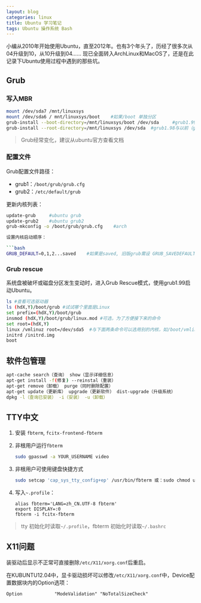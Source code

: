 ```yaml
---
layout: blog
categories: linux
title: Ubuntu 学习笔记
tags: Ubuntu 操作系统 Bash
---
```


小编从2010年开始使用Ubuntu，直至2012年。也有3个年头了，历经了很多次从04升级到10，从10升级到04……
现已全面转入ArchLinux和MacOS了，还是在此记录下Ubuntu使用过程中遇到的那些坑。


## Grub

### 写入MBR

```bash
mount /dev/sda7 /mnt/linuxsys
mount /dev/sda6 / mnt/linuxsys/boot    #如果/boot 单独分区
grub-install --boot-directory=/mnt/linuxsys/boot /dev/sda     #grub1.99与以后（grub2）
grub-install --root-directory=/mnt/linuxsys /dev/sda  #grub1.98与以前（grub1）
```

> Grub经常变化，建议从ubuntu官方查看文档


### 配置文件  

Grub配置文件路径：

* grub1：`/boot/grub/grub.cfg`  
* grub2：`/etc/default/grub`

更新内核列表：

```bash
update-grub     #ubuntu grub
update-grub2    #ubuntu grub2
grub-mkconfig -o /boot/grub/grub.cfg    #arch

设置内核启动顺序：

```bash
GRUB_DEFAULT=0,1,2...saved    #如果是saved, 旧版grub需设 GRUB_SAVEDEFAULT=true() #需要更新内核列表
```

### Grub rescue

系统盘被破坏或磁盘分区发生变动时，进入Grub Rescue模式，使用grub1.99启动Ubuntu。

```bash
ls #查看可选驱动器
ls (hdX,Y)/boot/grub #试试哪个里面是Linux
set prefix=(hdX,Y)/boot/grub
insmod (hdX,Y)/boot/grub/linux.mod #可选，为了方便接下来的命令
set root=(hdX,Y)
linux /vmlinuz root=/dev/sda5  #与下面两条命令可以选用别的内核，如/boot/vmlinuz.0.62.XXX
initrd /initrd.img
boot
```

##  软件包管理

```bash
apt-cache search（查询） show（显示详细信息）
apt-get install -f(修复) --reinstal（重装）
apt-get remove（卸载） purge（同时删除配置）
apt-get update（更新库） upgrade（更新软件） dist-upgrade（升级系统）
dpkg -l（查询已安装） -i（安装） -u（卸载）
```

## TTY中文

1. 安装 `fbterm`, `fcitx-frontend-fbterm`
2. 非根用户运行`fbterm`

    ```bash
    sudo gpasswd -a YOUR_USERNAME video 
    ```
    
3. 非根用户可使用键盘快捷方式

    ```bash
    sudo setcap 'cap_sys_tty_config+ep' /usr/bin/fbterm 或：sudo chmod u+s /usr/bin/fbterm 
    ```
    
4. 写入`~.profile`：

    ```
    alias fbterm='LANG=zh_CN.UTF-8 fbterm'                                                                       
    export DISPLAY=:0                                                                                            
    fbterm -i fcitx-fbterm                                                                                     
    ```
    
> tty 初始化时读取`~/.profile`，fbterm 初始化时读取`~/.bashrc`

## X11问题

装驱动后显示不正常可直接删除`/etc/X11/xorg.conf`后重启。

在KUBUNTU12.04中，显卡驱动损坏可以修改`/etc/X11/xorg.conf`中，Device配置数据块内的Option选项：

```
Option            "ModeValidation" "NoTotalSizeCheck"
```
